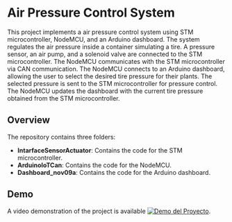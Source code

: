 # Air Pressure Control System

This project implements a air pressure control system using STM microcontroller, NodeMCU, and an Arduino dashboard. The system regulates the air pressure inside a container simulating a tire. A pressure sensor, an air pump, and a solenoid valve are connected to the STM microcontroller. The NodeMCU communicates with the STM microcontroller via CAN communication. The NodeMCU connects to an Arduino dashboard, allowing the user to select the desired tire pressure for their plants. The selected pressure is sent to the STM microcontroller for pressure control. The NodeMCU updates the dashboard with the current tire pressure obtained from the STM microcontroller.

## Overview

The repository contains three folders:
- **IntarfaceSensorActuator**: Contains the code for the STM microcontroller.
- **ArduinoIoTCan**: Contains the code for the NodeMCU.
- **Dashboard_nov09a**: Contains the code for the Arduino dashboard.

## Demo

A video demonstration of the project is available
[![Demo del Proyecto](http://img.youtube.com/vi/0Lf6t5LeqJk/0.jpg)](https://youtu.be/0Lf6t5LeqJk).

